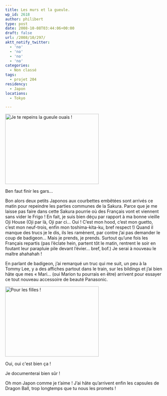 ```yaml
---
title: Les murs et la gueule.
wp_id: 2618
author: philibert
type: post
date: 2008-10-08T03:44:06+00:00
draft: false
url: /2008/10/297/
aktt_notify_twitter:
  - 'no'
  - 'no'
  - 'no'
  - 'no'
categories:
  - Non classé
tags:
  - projet 204
residency:
  - Japon
locations:
  - Tokyo

---
```

<div id="attachment_301" class="wp-caption alignright" style="max-width: 300px">
  <a href="http://benmerde.com/wp-content{{< aws >}}/uploads/img_30501.jpg"><img class="size-medium wp-image-301" title="img_30501" src="http://benmerde.com/wp-content{{< aws >}}/uploads/img_30501-300x225.jpg" alt="Je te repeins la gueule ouais !" width="300" height="225" /></a>
  
  <p class="wp-caption-text">
    Ben faut finir les gars...
  </p>
</div>

Bon alors deux petits Japonos aux courbettes embêtées sont arrivés ce matin pour repeindre les parties communes de la Sakura. Parce que je me laisse pas faire dans cette Sakura pourrie où des Français vont et viennent sans vider le Frigo ! En fait, je suis bien déçu par rapport à ma bonne vieille Oji House (Oji par là, Oji par ci&#8230; Oui ! C&rsquo;est mon hood, c&rsquo;est mon guetto, c&rsquo;est mon neuf-trois, enfin mon toshima-kita-ku, bref respect !) Quand il manque des trucs je le dis, ils les ramènent, par contre j&rsquo;ai pas demander le coup de badigeon&#8230; Mais je prends, je prends. Surtout qu&rsquo;une fois les Français repartis (pas l&rsquo;éclate hein, partent tôt le matin, rentrent le soir en foutant leur parapluie pile devant l&rsquo;évier&#8230; bref, bof.) Je serai à nouveau le maître ahahahah !

En parlant de badigeon, j&rsquo;ai remarqué un truc qui me suit, un peu à la Tommy Lee, y a des affiches partout dans le train, sur les bildings et j&rsquo;ai bien hâte que mes « Mari&#8230; (oui Marion tu pourrais en être) arrivent pour essayer ce tout nouveau accessoire de beauté Panasonic.

<div id="attachment_299" class="wp-caption aligncenter" style="max-width: 300px">
  <a href="http://benmerde.com/wp-content{{< aws >}}/uploads/img_3034.jpg" target="blank"><img class="size-medium wp-image-299 " title="img_3034" src="http://benmerde.com/wp-content{{< aws >}}/uploads/img_3034-300x225.jpg" alt="Pour les filles !" width="300" height="225" /></a>
  
  <p class="wp-caption-text">
    Oui, oui c'est bien ça !
  </p>
</div>

Je documenterai bien sûr ! 

Oh mon Japon comme je t&rsquo;aime ! J&rsquo;ai hâte qu&rsquo;arrivent enfin les capsules de Dragon Ball, trop longtemps que tu nous les promets !